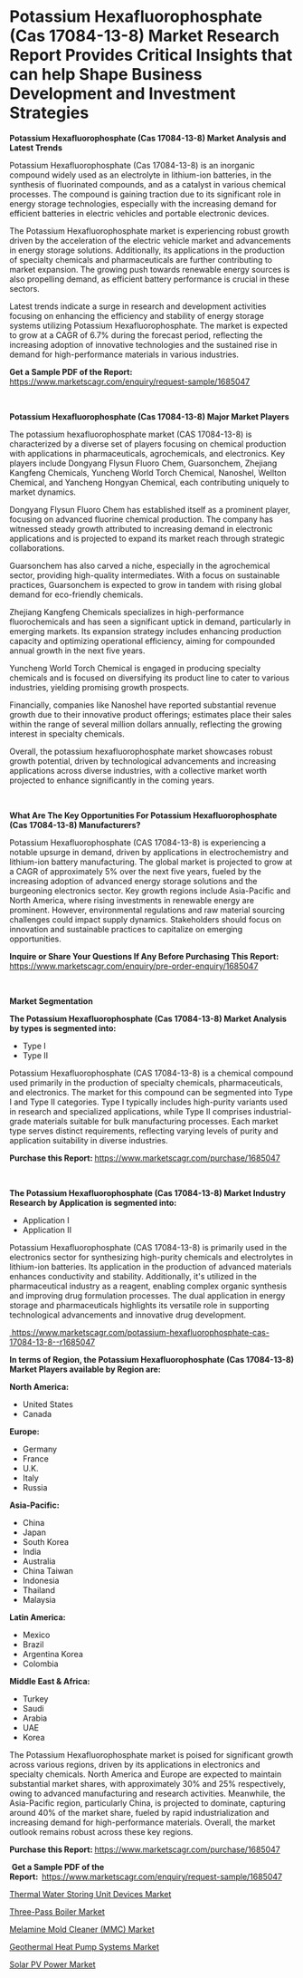 <p><h1>Potassium Hexafluorophosphate (Cas 17084-13-8) Market Research Report Provides Critical Insights that can help Shape Business Development and Investment Strategies</h1></p><p><strong>Potassium Hexafluorophosphate (Cas 17084-13-8) Market Analysis and Latest Trends</strong></p>
<p><p>Potassium Hexafluorophosphate (Cas 17084-13-8) is an inorganic compound widely used as an electrolyte in lithium-ion batteries, in the synthesis of fluorinated compounds, and as a catalyst in various chemical processes. The compound is gaining traction due to its significant role in energy storage technologies, especially with the increasing demand for efficient batteries in electric vehicles and portable electronic devices.</p><p>The Potassium Hexafluorophosphate market is experiencing robust growth driven by the acceleration of the electric vehicle market and advancements in energy storage solutions. Additionally, its applications in the production of specialty chemicals and pharmaceuticals are further contributing to market expansion. The growing push towards renewable energy sources is also propelling demand, as efficient battery performance is crucial in these sectors.</p><p>Latest trends indicate a surge in research and development activities focusing on enhancing the efficiency and stability of energy storage systems utilizing Potassium Hexafluorophosphate. The market is expected to grow at a CAGR of 6.7% during the forecast period, reflecting the increasing adoption of innovative technologies and the sustained rise in demand for high-performance materials in various industries.</p></p>
<p><strong>Get a Sample PDF of the Report:&nbsp;</strong> <a href="https://www.marketscagr.com/enquiry/request-sample/1685047?utm_campaign=1564&utm_medium=2&utm_source=Github&utm_content=ia&utm_term=16102024&utm_id=potassium-hexafluorophosphate-cas-17084-13-8">https://www.marketscagr.com/enquiry/request-sample/1685047</a></p>
<p>&nbsp;</p>
<p><strong>Potassium Hexafluorophosphate (Cas 17084-13-8) Major Market Players</strong></p>
<p><p>The potassium hexafluorophosphate market (CAS 17084-13-8) is characterized by a diverse set of players focusing on chemical production with applications in pharmaceuticals, agrochemicals, and electronics. Key players include Dongyang Flysun Fluoro Chem, Guarsonchem, Zhejiang Kangfeng Chemicals, Yuncheng World Torch Chemical, Nanoshel, Wellton Chemical, and Yancheng Hongyan Chemical, each contributing uniquely to market dynamics.</p><p>Dongyang Flysun Fluoro Chem has established itself as a prominent player, focusing on advanced fluorine chemical production. The company has witnessed steady growth attributed to increasing demand in electronic applications and is projected to expand its market reach through strategic collaborations.</p><p>Guarsonchem has also carved a niche, especially in the agrochemical sector, providing high-quality intermediates. With a focus on sustainable practices, Guarsonchem is expected to grow in tandem with rising global demand for eco-friendly chemicals.</p><p>Zhejiang Kangfeng Chemicals specializes in high-performance fluorochemicals and has seen a significant uptick in demand, particularly in emerging markets. Its expansion strategy includes enhancing production capacity and optimizing operational efficiency, aiming for compounded annual growth in the next five years.</p><p>Yuncheng World Torch Chemical is engaged in producing specialty chemicals and is focused on diversifying its product line to cater to various industries, yielding promising growth prospects.</p><p>Financially, companies like Nanoshel have reported substantial revenue growth due to their innovative product offerings; estimates place their sales within the range of several million dollars annually, reflecting the growing interest in specialty chemicals.</p><p>Overall, the potassium hexafluorophosphate market showcases robust growth potential, driven by technological advancements and increasing applications across diverse industries, with a collective market worth projected to enhance significantly in the coming years.</p></p>
<p>&nbsp;</p>
<p><strong>What Are The Key Opportunities For Potassium Hexafluorophosphate (Cas 17084-13-8) Manufacturers?</strong></p>
<p><p>Potassium Hexafluorophosphate (CAS 17084-13-8) is experiencing a notable upsurge in demand, driven by applications in electrochemistry and lithium-ion battery manufacturing. The global market is projected to grow at a CAGR of approximately 5% over the next five years, fueled by the increasing adoption of advanced energy storage solutions and the burgeoning electronics sector. Key growth regions include Asia-Pacific and North America, where rising investments in renewable energy are prominent. However, environmental regulations and raw material sourcing challenges could impact supply dynamics. Stakeholders should focus on innovation and sustainable practices to capitalize on emerging opportunities.</p></p>
<p><strong>Inquire or Share Your Questions If Any Before Purchasing This Report:</strong> <a href="https://www.marketscagr.com/enquiry/pre-order-enquiry/1685047?utm_campaign=1564&utm_medium=2&utm_source=Github&utm_content=ia&utm_term=16102024&utm_id=potassium-hexafluorophosphate-cas-17084-13-8">https://www.marketscagr.com/enquiry/pre-order-enquiry/1685047</a></p>
<p>&nbsp;</p>
<p><strong>Market Segmentation</strong></p>
<p><strong>The Potassium Hexafluorophosphate (Cas 17084-13-8) Market Analysis by types is segmented into:</strong></p>
<p><ul><li>Type I</li><li>Type II</li></ul></p>
<p><p>Potassium Hexafluorophosphate (CAS 17084-13-8) is a chemical compound used primarily in the production of specialty chemicals, pharmaceuticals, and electronics. The market for this compound can be segmented into Type I and Type II categories. Type I typically includes high-purity variants used in research and specialized applications, while Type II comprises industrial-grade materials suitable for bulk manufacturing processes. Each market type serves distinct requirements, reflecting varying levels of purity and application suitability in diverse industries.</p></p>
<p><strong>Purchase this Report:&nbsp;</strong><a href="https://www.marketscagr.com/purchase/1685047?utm_campaign=1564&utm_medium=2&utm_source=Github&utm_content=ia&utm_term=16102024&utm_id=potassium-hexafluorophosphate-cas-17084-13-8">https://www.marketscagr.com/purchase/1685047</a></p>
<p>&nbsp;</p>
<p><strong>The Potassium Hexafluorophosphate (Cas 17084-13-8) Market Industry Research by Application is segmented into:</strong></p>
<p><ul><li>Application I</li><li>Application II</li></ul></p>
<p><p>Potassium Hexafluorophosphate (CAS 17084-13-8) is primarily used in the electronics sector for synthesizing high-purity chemicals and electrolytes in lithium-ion batteries. Its application in the production of advanced materials enhances conductivity and stability. Additionally, it's utilized in the pharmaceutical industry as a reagent, enabling complex organic synthesis and improving drug formulation processes. The dual application in energy storage and pharmaceuticals highlights its versatile role in supporting technological advancements and innovative drug development.</p></p>
<p><a href="https://www.marketscagr.com/potassium-hexafluorophosphate-cas-17084-13-8--r1685047?utm_campaign=1564&utm_medium=2&utm_source=Github&utm_content=ia&utm_term=16102024&utm_id=potassium-hexafluorophosphate-cas-17084-13-8">&nbsp;https://www.marketscagr.com/potassium-hexafluorophosphate-cas-17084-13-8--r1685047</a></p>
<p><strong>In terms of Region, the Potassium Hexafluorophosphate (Cas 17084-13-8) Market Players available by Region are:</strong></p>
<p>
    <p> <strong> North America: </strong>
        <ul>
            <li>United States</li>
            <li>Canada</li>
        </ul>
        </p> 
    <p> <strong> Europe: </strong>
        <ul>
            <li>Germany</li>
            <li>France</li>
            <li>U.K.</li>
            <li>Italy</li>
            <li>Russia</li>
        </ul>
        </p> 
    <p> <strong> Asia-Pacific: </strong>
        <ul>
            <li>China</li>
            <li>Japan</li>
            <li>South Korea</li>
            <li>India</li>
            <li>Australia</li>
            <li>China Taiwan</li>
            <li>Indonesia</li>
            <li>Thailand</li>
            <li>Malaysia</li>
        </ul>
        </p> 
    <p> <strong> Latin America: </strong>
        <ul>
            <li>Mexico</li>
            <li>Brazil</li>
            <li>Argentina Korea</li>
            <li>Colombia</li>
        </ul>
        </p> 
    <p> <strong> Middle East & Africa: </strong>
        <ul>
            <li>Turkey</li>
            <li>Saudi</li>
            <li>Arabia</li>
            <li>UAE</li>
            <li>Korea</li>
        </ul>
    </p>
    </p>
<p><p>The Potassium Hexafluorophosphate market is poised for significant growth across various regions, driven by its applications in electronics and specialty chemicals. North America and Europe are expected to maintain substantial market shares, with approximately 30% and 25% respectively, owing to advanced manufacturing and research activities. Meanwhile, the Asia-Pacific region, particularly China, is projected to dominate, capturing around 40% of the market share, fueled by rapid industrialization and increasing demand for high-performance materials. Overall, the market outlook remains robust across these key regions.</p></p>
<p><strong>Purchase this Report: </strong><a href="https://www.marketscagr.com/purchase/1685047?utm_campaign=1564&utm_medium=2&utm_source=Github&utm_content=ia&utm_term=16102024&utm_id=potassium-hexafluorophosphate-cas-17084-13-8">https://www.marketscagr.com/purchase/1685047</a></p>
<p>&nbsp;<strong>Get a Sample PDF of the Report:&nbsp;&nbsp;</strong><a href="https://www.marketscagr.com/enquiry/request-sample/1685047?utm_campaign=1564&utm_medium=2&utm_source=Github&utm_content=ia&utm_term=16102024&utm_id=potassium-hexafluorophosphate-cas-17084-13-8">https://www.marketscagr.com/enquiry/request-sample/1685047</a></p>
<p><strong></strong></p>
<p><p><a href="https://www.linkedin.com/pulse/opportunities-challenges-thermal-water-storing-unit-devices-market-rtirf?trk=public_post_embed_feed-article-content&utm_campaign=1564&utm_medium=2&utm_source=Github&utm_content=ia&utm_term=16102024&utm_id=potassium-hexafluorophosphate-cas-17084-13-8">Thermal Water Storing Unit Devices Market</a></p><p><a href="https://www.linkedin.com/pulse/global-three-pass-boiler-market-focus-product-type-gas-boileroil-z1raf?trk=public_post_embed_feed-article-content&utm_campaign=1564&utm_medium=2&utm_source=Github&utm_content=ia&utm_term=16102024&utm_id=potassium-hexafluorophosphate-cas-17084-13-8">Three-Pass Boiler Market</a></p><p><a href="https://github.com/nathandecarvalho/Market-Research-Report-List-5/blob/main/melamine-mold-cleaner-mmc-market.md?utm_campaign=1564&utm_medium=2&utm_source=Github&utm_content=ia&utm_term=16102024&utm_id=potassium-hexafluorophosphate-cas-17084-13-8">Melamine Mold Cleaner (MMC) Market</a></p><p><a href="https://www.linkedin.com/pulse/global-geothermal-heat-pump-systems-market-analysis-trends-forecasts-zsvwf?trk=public_post_embed_feed-article-content&utm_campaign=1564&utm_medium=2&utm_source=Github&utm_content=ia&utm_term=16102024&utm_id=potassium-hexafluorophosphate-cas-17084-13-8">Geothermal Heat Pump Systems Market</a></p><p><a href="https://www.linkedin.com/pulse/solar-pv-power-market-indicators-size-regional-breakdown-player-gcl8e?utm_campaign=1564&utm_medium=2&utm_source=Github&utm_content=ia&utm_term=16102024&utm_id=potassium-hexafluorophosphate-cas-17084-13-8">Solar PV Power Market</a></p></p>